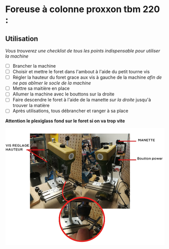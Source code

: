 # Foreuse à colonne proxxon tbm 220 : 

## Utilisation

*Vous trouverez une checklist de tous les points indispensable pour utiliser la machine*

- [ ] Brancher la machine
- [ ] Choisir et mettre le foret dans l'ambout à l'aide du petit tourne vis
- [ ] Régler la hauteur du foret grace aux vis à gauche de la machine *afin de ne pas abîmer le socle de la machine*
- [ ] Mettre sa maitière en place
- [ ] Allumer la machine avec le bouttons sur la droite
- [ ] Faire descendre le foret à l'aide de la manette *sur la droite* jusqu'à trouver la matière
- [ ] Après utilisations, tous débrancher et ranger à sa place

**Attention le plexiglass fond sur le foret si on va trop vite**

![shema foreuse](https://github.com/Lisa-oraa/toolsDocs/blob/master/outillage/image/foreuse-colonne-explication.PNG)
